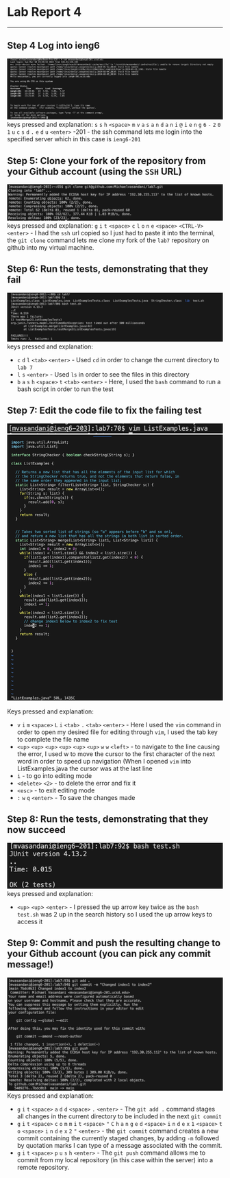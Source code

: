 # Lab Report 4
---
## Step 4 Log into ieng6
![Image](201.png)
keys pressed and explanation: `s` `s` `h` `<space>` `m` `v` `a` `s` `a` `n` `d` `a` `n` `i` `@` `i` `e` `n` `g` `6` `-` `2` `0` `1` `u` `c` `s` `d` `.` `e` `d` `u`  `<enter>` -201 - the ssh command lets me login into the specified server which in this case is `ieng6-201`

## Step 5: Clone your fork of the repository from your Github account (using the `SSH` URL)
![Image](Step5.png)
keys pressed and explanation: `g` `i` `t` `<space>` `c` `l` `o` `n` `e` `<space>` `<CTRL-V>` `<enter>` - I had the `ssh` url copied so I just had to paste it into the terminal, the `git clone` command lets me clone my fork of the `lab7` repository on github into my virtual machine.

## Step 6: Run the tests, demonstrating that they fail
![Image](Step6Actual.png)
keys pressed and explanation:
* `c` `d` `l` `<tab>` `<enter>` - Used `cd` in order to change the current directory to `lab 7`
* `l` `s` `<enter>` - Used `ls` in order to see the files in this directory
* `b` `a` `s` `h` `<space>` `t` `<tab>` `<enter>` - Here, I used the `bash` command to run a bash script in order to run the test

## Step 7: Edit the code file to fix the failing test
![Image](Step71.png)
![Image](Step72.png)

Keys pressed and explanation:
* `v` `i` `m` `<space>` `L` `i` `<tab>` `.` `<tab>` `<enter>` - Here I used the `vim` command in order to open my desired file for editing through `vim`, I used the tab key to complete the file name
* `<up>` `<up>` `<up>` `<up>` `<up>` `<up>` `w` `w` `<left>` - to navigate to the line causing the error, I used w to move the cursor to the first character of the next word in order to speed up navigation (When I opened `vim` into ListExamples.java the cursor was at the last line 
* `i` - to go into editing mode
* `<delete>` `<2>` - to delete the error and fix it
* `<esc>` - to exit editing mode 
* `:` `w` `q` `<enter>` - To save the changes made

## Step 8: Run the tests, demonstrating that they now succeed
![Image](Step8.png)
keys pressed and explanation:
* `<up>` `<up`> `<enter>` - I pressed the up arrow key twice as the `bash test.sh` was 2 up in the search history so I used the up arrow keys to access it

## Step 9: Commit and push the resulting change to your Github account (you can pick any commit message!)
![Image](Step9.png)
Keys pressed and explanation:
* `g` `i` `t` `<space>` `a` `d` `d` `<space>` `.` `<enter>` - The `git add .` command stages all changes in the current directory to be included in the next `git commit`
* `g` `i` `t` `<space>` `c` `o` `m` `m` `i` `t` `<space>` `"` `C` `h` `a` `n` `g` `e` `d` `<space>` `i` `n` `d` `e` `x` `1` `<space>` `t` `o` `<space>` `i` `n` `d` `e` `x` `2` `"` `<enter>` - the `git commit` command creates a new commit containing the currently staged changes, by adding `-m` followed by quotation marks I can type of a message associated with the commit.
* `g` `i` `t` `<space>` `p` `u` `s` `h` `<enter>` - The `git push` command allows me to commit from my local repository (in this case within the server) into a remote repository. 
